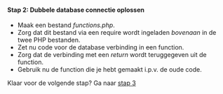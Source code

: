 #### Stap 2: Dubbele database connectie oplossen
- Maak een bestand *functions.php*.
- Zorg dat dit bestand via een require wordt ingeladen *bovenaan* in de twee PHP bestanden.
- Zet nu code voor de database verbinding in een function.
- Zorg dat de verbinding met een *return* wordt teruggegeven uit de function.
- Gebruik nu de function die je hebt gemaakt i.p.v. de oude code.

Klaar voor de volgende stap? Ga naar [stap 3](Stap3.md)